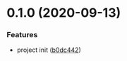 # 0.1.0 (2020-09-13)

### Features

- project init ([b0dc442](https://git.code.oa.com/a/wecom/commits/b0dc4425d4ccb4071b1e045507d87ad78089a1ce))
